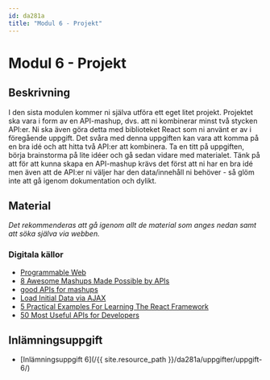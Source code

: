 ```yaml
---
id: da281a
title: "Modul 6 - Projekt"
---
```


# Modul 6 - Projekt

## Beskrivning

I den sista modulen kommer ni själva utföra ett eget litet projekt. Projektet ska vara i form av en API-mashup, dvs. att ni kombinerar minst två stycken API:er. Ni ska även göra detta med biblioteket React som ni använt er av i föregående uppgift. Det svåra med denna uppgiften kan vara att komma på en bra idé och att hitta två API:er att kombinera. Ta en titt på uppgiften, börja brainstorma på lite idéer och gå sedan vidare med materialet. Tänk på att för att kunna skapa en API-mashup krävs det först att ni har en bra idé men även att de API:er ni väljer har den data/innehåll ni behöver - så glöm inte att gå igenom dokumentation och dylikt.

## Material

_Det rekommenderas att gå igenom allt de material som anges nedan samt att söka själva via webben._

### Digitala källor

* [Programmable Web](http://www.programmableweb.com/apis)
* [8 Awesome Mashups Made Possible by APIs](http://mashable.com/2009/10/08/top-mashups/#PnAdCaK_4PqE)
* [good APIs for mashups](https://gist.github.com/afeld/4952991)
* [Load Initial Data via AJAX](https://facebook.github.io/react/tips/initial-ajax.html)
* [5 Practical Examples For Learning The React Framework](http://tutorialzine.com/2014/07/5-practical-examples-for-learning-facebooks-react-framework/)
* [50 Most Useful APIs for Developers](http://www.computersciencezone.org/50-most-useful-apis-for-developers/)

## Inlämningsuppgift

* [Inlämningsuppgift 6](/{{ site.resource_path }}/da281a/uppgifter/uppgift-6/)
